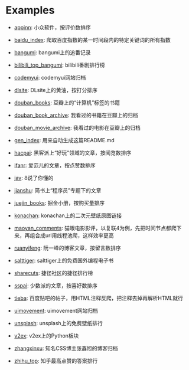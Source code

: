 # Examples

- [appinn](appinn.py): 小众软件，按评价数排序

- [baidu_index](baidu_index.py): 爬取百度指数的某一时间段内的特定关键词的所有指数

- [bangumi](bangumi.py): bangumi上的追番记录

- [bilibili_top_bangumi](bilibili_top_bangumi.py): bilibili番剧排行榜

- [codemyui](codemyui.py): codemyui网站归档

- [dlsite](dlsite.py): DLsite上的黄油，按打分排序

- [douban_books](douban_books.py): 豆瓣上的“计算机”标签的书籍

- [douban_book_archive](douban_book_archive.py): 我看过的书籍在豆瓣上的归档

- [douban_movie_archive](douban_movie_archive.py): 我看过的电影在豆瓣上的归档

- [gen_index](gen_index.py): 用来自动生成这篇README.md

- [hacpai](hacpai.py): 黑客派上“好玩”领域的文章，按阅览数排序

- [ifanr](ifanr.py): 爱范儿的文章，按点赞数排序

- [jav](jav.py): 8说了你懂的

- [jianshu](jianshu.py): 简书上“程序员”专题下的文章

- [juejin_books](juejin_books.py): 掘金小册，按购买量排序

- [konachan](konachan.py): konachan上的二次元壁纸原图链接

- [maoyan_comments](maoyan_comments.py): 猫眼电影影评，以复联4为例，先把时间节点都爬下来，再组合成url用线程池爬，这样效率更高

- [ruanyifeng](ruanyifeng.py): 阮一峰的博客文章，按留言数排序

- [salttiger](salttiger.py): salttiger上的免费国外编程电子书

- [sharecuts](sharecuts.py): 捷径社区的捷径排行榜

- [sspai](sspai.py): 少数派的文章，按喜好数排序

- [tieba](tieba.py): 百度贴吧的帖子，用HTML注释反爬，把注释去掉再解析HTML就行

- [uimovement](uimovement.py): uimovement网站归档

- [unsplash](unsplash.py): unsplash上的免费壁纸排行

- [v2ex](v2ex.py): v2ex上的Python板块

- [zhangxinxu](zhangxinxu.py): 知名CSS博主张鑫旭的博客归档

- [zhihu_top](zhihu_top.py): 知乎最高点赞的答案排行
